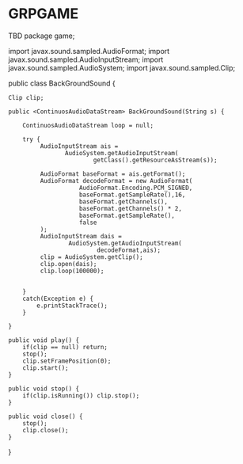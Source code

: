 # GRPGAME
TBD
package game;

import javax.sound.sampled.AudioFormat;
import javax.sound.sampled.AudioInputStream;
import javax.sound.sampled.AudioSystem;
import javax.sound.sampled.Clip;

public class BackGroundSound {
	
    Clip clip;
	
	public <ContinuosAudioDataStream> BackGroundSound(String s) {
		
		ContinuosAudioDataStream loop = null;
		
		try {
			 AudioInputStream ais =
					AudioSystem.getAudioInputStream(
							getClass().getResourceAsStream(s));
			 
			 AudioFormat baseFormat = ais.getFormat();
			 AudioFormat decodeFormat = new AudioFormat(
						AudioFormat.Encoding.PCM_SIGNED,
						baseFormat.getSampleRate(),16,
						baseFormat.getChannels(),
						baseFormat.getChannels() * 2,
						baseFormat.getSampleRate(),
						false				
			 );
			 AudioInputStream dais =
					 AudioSystem.getAudioInputStream(
							 decodeFormat,ais);
			 clip = AudioSystem.getClip();
			 clip.open(dais);
			 clip.loop(100000);
			 
			
		}
		catch(Exception e) {
			e.printStackTrace();
		}		
		
	}
	
	public void play() {
		if(clip == null) return;
		stop();
		clip.setFramePosition(0);
		clip.start();
	}
	
	public void stop() {
		if(clip.isRunning()) clip.stop();
	}
	
	public void close() {
		stop();
		clip.close();
	}

}
